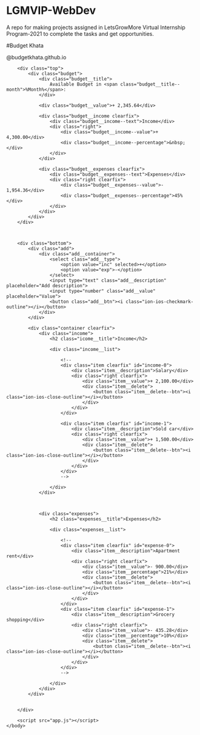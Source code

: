 # LGMVIP-WebDev
A repo for making projects assigned in LetsGrowMore Virtual Internship Program-2021 to complete the tasks and get opportunities.




#Budget Khata

@budgetkhata.github.io

<!DOCTYPE html>
<html lang="en">
    <head>
        <meta charset="UTF-8">
        <link href="https://fonts.googleapis.com/css?family=Open+Sans:100,300,400,600" rel="stylesheet" type="text/css">
        <link href="http://code.ionicframework.com/ionicons/2.0.1/css/ionicons.min.css" rel="stylesheet" type="text/css">
        <link type="text/css" rel="stylesheet" href="style.css">
        <title>Budget Khata</title>
    </head>
    <body>
        
        <div class="top">
            <div class="budget">
                <div class="budget__title">
                    Available Budget in <span class="budget__title--month">%Month%</span>:
                </div>
                
                <div class="budget__value">+ 2,345.64</div>
                
                <div class="budget__income clearfix">
                    <div class="budget__income--text">Income</div>
                    <div class="right">
                        <div class="budget__income--value">+ 4,300.00</div>
                        <div class="budget__income--percentage">&nbsp;</div>
                    </div>
                </div>
                
                <div class="budget__expenses clearfix">
                    <div class="budget__expenses--text">Expenses</div>
                    <div class="right clearfix">
                        <div class="budget__expenses--value">- 1,954.36</div>
                        <div class="budget__expenses--percentage">45%</div>
                    </div>
                </div>
            </div>
        </div>
        
        
        
        <div class="bottom">
            <div class="add">
                <div class="add__container">
                    <select class="add__type">
                        <option value="inc" selected>+</option>
                        <option value="exp">-</option>
                    </select>
                    <input type="text" class="add__description" placeholder="Add description">
                    <input type="number" class="add__value" placeholder="Value">
                    <button class="add__btn"><i class="ion-ios-checkmark-outline"></i></button>
                </div>
            </div>
            
            <div class="container clearfix">
                <div class="income">
                    <h2 class="icome__title">Income</h2>
                    
                    <div class="income__list">
                       
                        <!--
                        <div class="item clearfix" id="income-0">
                            <div class="item__description">Salary</div>
                            <div class="right clearfix">
                                <div class="item__value">+ 2,100.00</div>
                                <div class="item__delete">
                                    <button class="item__delete--btn"><i class="ion-ios-close-outline"></i></button>
                                </div>
                            </div>
                        </div>
                        
                        <div class="item clearfix" id="income-1">
                            <div class="item__description">Sold car</div>
                            <div class="right clearfix">
                                <div class="item__value">+ 1,500.00</div>
                                <div class="item__delete">
                                    <button class="item__delete--btn"><i class="ion-ios-close-outline"></i></button>
                                </div>
                            </div>
                        </div>
                        -->
                        
                    </div>
                </div>
                
                
                
                <div class="expenses">
                    <h2 class="expenses__title">Expenses</h2>
                    
                    <div class="expenses__list">
                       
                        <!--
                        <div class="item clearfix" id="expense-0">
                            <div class="item__description">Apartment rent</div>
                            <div class="right clearfix">
                                <div class="item__value">- 900.00</div>
                                <div class="item__percentage">21%</div>
                                <div class="item__delete">
                                    <button class="item__delete--btn"><i class="ion-ios-close-outline"></i></button>
                                </div>
                            </div>
                        </div>
                        <div class="item clearfix" id="expense-1">
                            <div class="item__description">Grocery shopping</div>
                            <div class="right clearfix">
                                <div class="item__value">- 435.28</div>
                                <div class="item__percentage">10%</div>
                                <div class="item__delete">
                                    <button class="item__delete--btn"><i class="ion-ios-close-outline"></i></button>
                                </div>
                            </div>
                        </div>
                        -->
                        
                    </div>
                </div>
            </div>
            
            
        </div>
        
        <script src="app.js"></script>
    </body>
</html>
